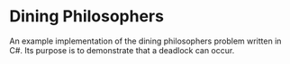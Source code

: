 # Dining Philosophers

An example implementation of the dining philosophers problem written in C#. Its purpose is to demonstrate that a deadlock can occur.
